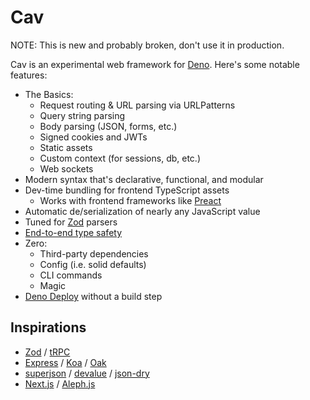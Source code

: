 # Cav

NOTE: This is new and probably broken, don't use it in production.

Cav is an experimental web framework for [Deno](https://deno.land). Here's some
notable features:

- The Basics:
  - Request routing & URL parsing via URLPatterns
  - Query string parsing
  - Body parsing (JSON, forms, etc.)
  - Signed cookies and JWTs
  - Static assets
  - Custom context (for sessions, db, etc.)
  - Web sockets
- Modern syntax that's declarative, functional, and modular
- Dev-time bundling for frontend TypeScript assets
  - Works with frontend frameworks like [Preact](https://preactjs.com)
- Automatic de/serialization of nearly any JavaScript value
- Tuned for [Zod](https://github.com/colinhacks/zod) parsers
- [End-to-end type safety](https://colinhacks.com/essays/painless-typesafety)
- Zero:
  - Third-party dependencies
  - Config (i.e. solid defaults)
  - CLI commands
  - Magic
- [Deno Deploy](https://deno.com) without a build step

## Inspirations

- [Zod](https://github.com/colinhacks/zod) / [tRPC](https://trpc.io)
- [Express](https://expressjs.com/) / [Koa](https://koajs.com/) /
  [Oak](https://oakserver.github.io/oak/)
- [superjson](https://github.com/blitz-js/superjson) /
  [devalue](https://github.com/Rich-Harris/devalue) /
  [json-dry](https://github.com/11ways/json-dry)
- [Next.js](https://nextjs.org/) / [Aleph.js](https://alephjs.org/)